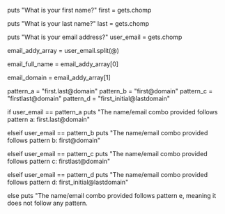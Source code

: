 <!-- # Email Predictor

Remember the email predictor algorithm we came up with in class? Your task is to implement this.

**Don't forget to write, think, or talk out the flow of your program without code first!!**

### Algorithm

#### Part 1 - Classification

1) Given a first/last and an email, be able to detect if it follows one of the following patterns and write the pattern letter to the terminal:
  * a. first.last (ie, jeffrey.konowitch)
  * b. first (ie, jeffrey)
  * c. firstlast (ie, jeffreykonowitch)
  * d. first_initiallast (ie, jkonowitch)
  * e. doesn't match any patterns

```ruby
name_email = ["Sean West", "sean.west@generalassemb.ly"]

# Your code should detect that the above name/email combo follows pattern a.
puts "The name/email provided follows pattern a"
```

*You may want to test several name/email pairs to make sure your code works.* -->

<!-- 
######
GOAL = 
get their info: first, last, email

check to see if their "email_full_name" matches their input full name(first+last)

      break down their email into name and domain
      combine their first and last input name to full name in email

compare the structure of their email address to pattern email addresses

if their email "full name" is ONLY first name, then matches pattern_b
###### -->


puts "What is your first name?"
first = gets.chomp

puts "What is your last name?"
last = gets.chomp

puts "What is your email address?"
user_email = gets.chomp

email_addy_array = user_email.split(@) 
<!-- #this gives us an array with totalname and domain
 -->
email_full_name = email_addy_array[0]
<!--     #this gives us values to compare to user first and last
 -->
email_domain = email_addy_array[1]
<!--     #this gives us domain piece to compare to pattern structure
 -->

pattern_a = "first.last@domain"
pattern_b = "first@domain"
pattern_c = "firstlast@domain"
pattern_d = "first_initial@lastdomain"


if user_email == pattern_a
puts "The name/email combo provided follows pattern a: first.last@domain"

elseif user_email == pattern_b
puts "The name/email combo provided follows pattern b: first@domain"

elseif user_email == pattern_c
puts "The name/email combo provided follows pattern c: firstlast@domain"

elseif user_email == pattern_d
puts "The name/email combo provided follows pattern d: first_initial@lastdomain"

else puts "The name/email combo provided follows pattern e, meaning it does not follow any pattern.
















<!-- 2) Given an array of name/email combos, count up the total number of times each pattern appears for a given domain name.

Given an array of inputs:
```ruby
names_emails = [ 
  ["Jeffrey Konowitch", "jeff.konowitch@generalassemb.ly"],
  ["Neel Patel", "neel.patel@generalassemb.ly"],
  ["Sean West", "sean.west@generalassemb.ly"],
  ["Jake Schwartz", "j@generalassemb.ly"],
  ["Brad Jacobs", "brad@google.com"],
  ["Cynthia Silvers", "cynthia@google.com"],
  ["Summer Sanders", "summer.sanders@nickelodeon.com"],
  ["Kenan Thompson", "kenan.thompson@nickelodeon.com"]
]
```

Your code should generate the following hash: 

```ruby

{
  "generalassemb.ly" => {a: 2, b: 0, c: 0, d: 0, e: 2},
  "google.com" => {a: 0, b: 2, c: 0, d: 0, e: 0},
  "nickelodeon.com" => {a: 2, b: 0, c: 0, d: 0, e: 0},
}

```

#### Part 2 - Prediction

1) Given a name/domain name pair predict what their email address is based on the pattern that was found the most.
  * If the most found pattern was `e` then ouput "Cannot predict."

```ruby
["PJ Hughes", "generalassemb.ly"]

# Your code should output:

puts ["pj.hughes@generalassembl.ly"]
```

2) Predict a batch of email addresses at once:

```ruby
[
  ["PJ Hughes", "generalassemb.ly"],
  ["Eric Schmidt", "google.com"],
  ["Kel Mitchell", "nickelodeon.com"]
]

# Your code should output:
puts [
  "pj.hughes@generalassemb.ly",
  "eric@google.com",
  "kel.mitchell@nickelodeon.com",
]
```
 -->
